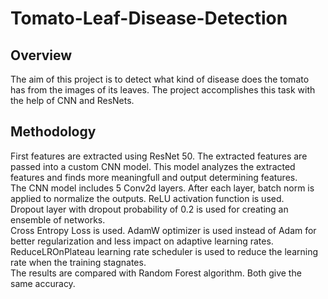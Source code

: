 # Tomato-Leaf-Disease-Detection

## Overview
The aim of this project is to detect what kind of disease does the tomato has from the images of its leaves. The project accomplishes this task with the help of CNN and ResNets.

## Methodology
First features are extracted using ResNet 50. The extracted features are passed into a custom CNN model. This model analyzes the extracted features and finds more meaningfull and output determining features.<br>
The CNN model includes 5 Conv2d layers. After each layer, batch norm is applied to normalize the outputs. ReLU activation function is used.<br>
Dropout layer with dropout probability of 0.2 is used for creating an ensemble of networks. <br>
Cross Entropy Loss is used. AdamW optimizer is used instead of Adam for better regularization and less impact on adaptive learning rates.<br>
ReduceLROnPlateau learning rate scheduler is used to reduce the learning rate when the training stagnates.<br>
The results are compared with Random Forest algorithm. Both give the same accuracy.
